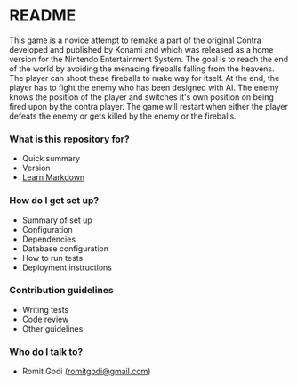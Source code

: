 # README #

This game is a novice attempt to remake a part of the original Contra developed and published by Konami and which was released as a home version for the Nintendo Entertainment System.
The goal is to reach the end of the world by avoiding the menacing fireballs falling from the heavens. The player can shoot these fireballs to make way for itself.
At the end, the player has to fight the enemy who has been designed with AI. The enemy knows the position of the player and switches it's own position on being fired upon by the contra player.
The game will restart when either the player defeats the enemy or gets killed by the enemy or the fireballs.

### What is this repository for? ###

* Quick summary
* Version
* [Learn Markdown](https://bitbucket.org/tutorials/markdowndemo)

### How do I get set up? ###

* Summary of set up
* Configuration
* Dependencies
* Database configuration
* How to run tests
* Deployment instructions

### Contribution guidelines ###

* Writing tests
* Code review
* Other guidelines

### Who do I talk to? ###

* Romit Godi (romitgodi@gmail.com)